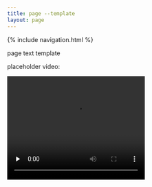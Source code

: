 ```yaml
---
title: page --template
layout: page
---
```



{% include navigation.html %} 



page text template 

  

placeholder video:  


 <video width="320" height="240" controls="" preload="none">
  <source src="../images/walls1.webm" type="video/webm">

</video>
